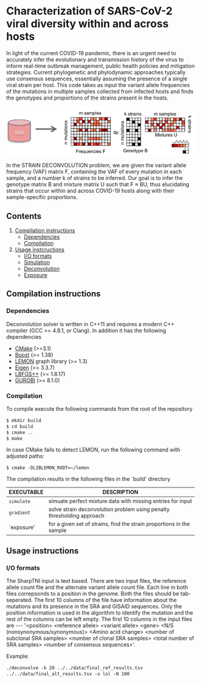 # Characterization of SARS-CoV-2 viral diversity within and across hosts

In light of the current COVID-19 pandemic, there is an urgent need to accurately infer the evolutionary and
transmission history of the virus to inform real-time outbreak management, public health policies and mitigation strategies. Current phylogenetic and phylodynamic approaches typically use consensus sequences,
essentially assuming the presence of a single viral strain per host. This code takes as input the variant allele frequencies of the mutations in multiple samples collected from infected hosts and finds the genotypes and proportions of the strains present in the hosts.

![Overview of Strain Deconvolution Problem](deconvolution.png)

In the STRAIN DECONVOLUTION problem, we are given the variant allele frequency (VAF) matrix F, containing the VAF of every mutation in each sample, and a number k of strains to be inferred. Our goal is to infer the genotype matrix B and mixture matrix U such that F ≈ BU, thus elucidating strains that occur within and across COVID-19 hosts along with their sample-specific proportions.

## Contents

  1. [Compilation instructions](#compilation)
     * [Dependencies](#dep)
     * [Compilation](#comp)
  2. [Usage instcructions](#usage)
     * [I/O formats](#io)
     * [Simulation](#simulate)
     * [Deconvolution](#gradient)
     * [Exposure](#exposure)

<a name="compilation"></a>
## Compilation instructions

<a name="dep"></a>
### Dependencies

Deconvolution solver is written in C++11 and requires a modern C++ compiler
(GCC >= 4.8.1, or Clang). In addition it has the following dependencies

* [CMake](http://www.cmake.org/) (>=3.1)
* [Boost](http://www.boost.org) (>= 1.38)
* [LEMON](http://lemon.cs.elte.hu/trac/lemon) graph library (>= 1.3)
* [Eigen](http://eigen.tuxfamily.org/) (>= 3.3.7)
* [LBFGS++](https://lbfgspp.statr.me/) (>= 1.8.17)
* [GUROBI](https://www.gurobi.com/) (>= 8.1.0)

<a name="comp"></a>
### Compilation

To compile execute the following commands from the root of the
repository

    $ mkdir build
    $ cd build
    $ cmake ..
    $ make

In case CMake fails to detect LEMON, run the following command with adjusted paths:

    $ cmake -DLIBLEMON_ROOT=~/lemon

The compilation results in the following files in the `build' directory

EXECUTABLE       | DESCRIPTION
-----------------|-------------
`simulate`       | simuate perfect mixture data with missing entries for input
`gradient`       | solve strain deconvolution problem using penalty thresholding approach
`exposure'       | for a given set of strains, find the strain proportions in the sample

<a name="usage"></a>
## Usage instructions

<a name="io"></a>
### I/O formats

The SharpTNI input is text based. There are two input files, the reference allele count file and the alternate variant allele count file.
Each line in both files correpsonds to a position in the genome.
Both the files should be tab-seperated.
The first 10 columns of the file have information about the mutations and its presence in the SRA and GISAID sequences. Only the position information is used in the algorithm to identify the mutation and the rest of the columns can be left empty.
The first 10 columns in the input files are --- '\<position\> \<reference allele\> \<variant allele\> \<gene\> \<N/S (nonsynonymous/synonymous)\> \<Amino acid change\> \<number of subclonal SRA samples\> \<number of clonal SRA samples\> \<total number of SRA samples\> \<number of consensus sequences\>'.

Example:

```
./deconvolve -k 20 ../../data/final_ref_results.tsv ../../data/final_alt_results.tsv -o lol -N 100
```
